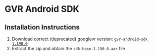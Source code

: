 # GVR Android SDK

## Installation Instructions

1. Download correct (deprecated) googlevr version: [`gvr-android-sdk 1.190.0`](https://github.com/googlevr/gvr-android-sdk/releases/download/v1.190.0/gvr-android-sdk-1.190.0.zip)
2. Extract the zip and obtain the `sdk-base-1.190.0.aar` file